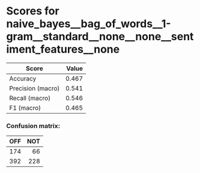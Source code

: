 # Scores for naive_bayes__bag_of_words__1-gram__standard__none__none__sentiment_features__none
|      Score      |Value|
|-----------------|----:|
|Accuracy         |0.467|
|Precision (macro)|0.541|
|Recall (macro)   |0.546|
|F1 (macro)       |0.465|

### Confusion matrix:
|OFF|NOT|
|--:|--:|
|174| 66|
|392|228|
